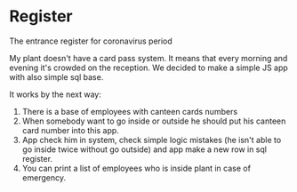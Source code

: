 # Register
The entrance register for coronavirus period

My plant doesn't have a card pass system. It means that every morning and evening it's crowded on the reception.
We decided to make a simple JS app with also simple sql base.

It works by the next way:
1. There is a base of employees with canteen cards numbers
2. When somebody want to go inside or outside he should put his canteen card number into this app.
3. App check him in system, check simple logic mistakes (he isn't able to go inside twice without go outside) and app make a new row in sql register.
4. You can print a list of employees who is inside plant in case of emergency.